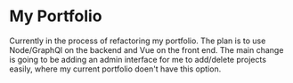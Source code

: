 # My Portfolio
Currently in the process of refactoring my portfolio. The plan is to use Node/GraphQl on the backend and Vue on the front end. The main change is going to be adding an admin interface for me to add/delete projects easily, where my current portfolio doen't have this option.
